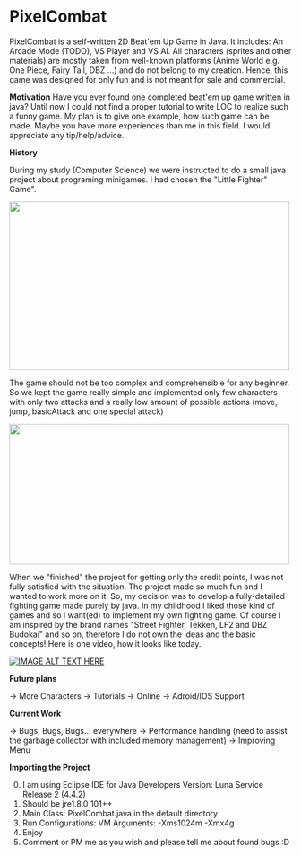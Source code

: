 # PixelCombat

PixelCombat is a self-written 2D Beat'em Up Game in Java. It includes: An Arcade Mode (TODO), VS Player and VS AI.
All characters (sprites and other materials) are mostly taken from well-known platforms (Anime World e.g. One Piece, Fairy Tail, DBZ ...) and do not belong to my creation. Hence, this game was designed for only fun and is not meant for sale and commercial. 

<b>Motivation</b>
Have you ever found one completed beat'em up game written in java? Until now I could not find a proper tutorial to write LOC to realize such a funny game. My plan is to give one example, how such game can be made. Maybe you have more experiences than me in this field.
I would appreciate any tip/help/advice. 

<b>History</b>

During my study (Computer Science) we were instructed to do a small java project about programing minigames. I had chosen the "Little Fighter" Game". 

<img src="https://s22.postimg.io/4c727eoq9/start.png" width="500" height="300">

The game should not be too complex and comprehensible for any beginner. So we kept the game really simple and implemented only few characters with only two attacks and a really low amount of possible actions (move, jump, basicAttack and one special attack)

<img src="https://s17.postimg.io/ufsuxustr/gameplay.png" width="500" height="250">

When we "finished" the project for getting only the credit points, I was not fully satisfied with the situation. The project made so much fun and I wanted to work more on it. So, my decision was to develop a fully-detailed fighting game made purely by java. In my childhood I liked those kind of games and so I want(ed) to implement my own fighting game. Of course I am inspired by the brand names "Street Fighter, Tekken, LF2 and DBZ Budokai" and so on, therefore I do not own the ideas and the basic concepts!
Here is one video, how it looks like today. 


[![IMAGE ALT TEXT HERE](https://i.ytimg.com/vi/Y-ufnZv3pXo/hqdefault.jpg?sqp=-oaymwEZCNACELwBSFXyq4qpAwsIARUAAIhCGAFwAQ==&rs=AOn4CLCp0iKXKAUCNLP6HDxf-DonKDNqVQ)](https://www.youtube.com/watch?v=Y-ufnZv3pXo)

<b>Future plans</b>

-> More Characters
-> Tutorials
-> Online
-> Adroid/IOS Support

<b>Current Work</b>

-> Bugs, Bugs, Bugs... everywhere
-> Performance handling (need to assist the garbage collector with included memory management)
-> Improving Menu

<b>Importing the Project</b>

0. I am using Eclipse IDE for Java Developers Version: Luna Service Release 2 (4.4.2)
1. Should be jre1.8.0_101++
2. Main Class: PixelCombat.java in the default directory
3. Run Configurations: VM Arguments: -Xms1024m -Xmx4g
4. Enjoy
5. Comment or PM me as you wish and please tell me about found bugs :D
